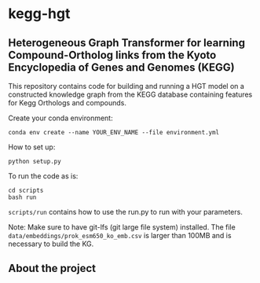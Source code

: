 # kegg-hgt

## Heterogeneous Graph Transformer for learning Compound-Ortholog links from the Kyoto Encyclopedia of Genes and Genomes (KEGG)

This repository contains code for building and running a HGT model on a constructed knowledge graph from the KEGG database containing features for Kegg Orthologs and compounds.

Create your conda environment:

```
conda env create --name YOUR_ENV_NAME --file environment.yml
```

How to set up:

```
python setup.py
```

To run the code as is:

```
cd scripts
bash run
```

`scripts/run` contains how to use the run.py to run with your parameters.

Note: Make sure to have git-lfs (git large file system) installed. The file `data/embeddings/prok_esm650_ko_emb.csv` is larger than 100MB and is necessary to build the KG.

## About the project
